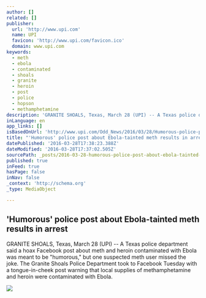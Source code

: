 ```yaml
---
author: []
related: []
publisher:
  url: 'http://www.upi.com'
  name: UPI
  favicon: 'http://www.upi.com/favicon.ico'
  domain: www.upi.com
keywords:
  - meth
  - ebola
  - contaminated
  - shoals
  - granite
  - heroin
  - post
  - police
  - hopson
  - methamphetamine
description: 'GRANITE SHOALS, Texas, March 28 (UPI) -- A Texas police department said a hoax Facebook post about meth and heroin contaminated with Ebola was meant to be "humorous," but one suspected meth user missed the joke. The Granite Shoals Police Department took to Facebook Tuesday with a tongue-in-cheek post warning that local supplies of methamphetamine and heroin were contaminated with Ebola.'
inLanguage: en
app_links: []
isBasedOnUrl: 'http://www.upi.com/Odd_News/2016/03/28/Humorous-police-post-about-Ebola-tainted-meth-results-in-arrest/5781459170989/?spt=sec&or=on'
title: "'Humorous' police post about Ebola-tainted meth results in arrest"
datePublished: '2016-03-28T17:38:23.388Z'
dateModified: '2016-03-28T17:37:02.505Z'
sourcePath: _posts/2016-03-28-humorous-police-post-about-ebola-tainted-meth-results-in-a.md
published: true
inFeed: true
hasPage: false
inNav: false
_context: 'http://schema.org'
_type: MediaObject

---
```

<article style=""><h1>'Humorous' police post about Ebola-tainted meth results in arrest</h1><p>GRANITE SHOALS, Texas, March 28 (UPI) -- A Texas police department said a hoax Facebook post about meth and heroin contaminated with Ebola was meant to be "humorous," but one suspected meth user missed the joke. The Granite Shoals Police Department took to Facebook Tuesday with a tongue-in-cheek post warning that local supplies of methamphetamine and heroin were contaminated with Ebola.</p><img src="http://cdnph.upi.com/sv/ph/og/upi_com/5781459170989/2016/1/c15c084d918a277c7c2d42f9c49990a8/v2.1/Humorous-police-post-about-Ebola-tainted-meth-results-in-arrest.jpg" /></article>